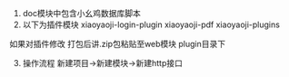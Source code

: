 1. doc模块中包含小幺鸡数据库脚本
2. 以下为插件模块
 xiaoyaoji-login-plugin
 xiaoyaoji-pdf
 xiaoyaoji-plugins
 
 如果对插件修改  打包后讲.zip包粘贴至web模块 plugin目录下
 
 3. 操作流程
    新建项目->新建模块->新建http接口